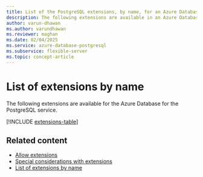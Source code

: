 ```yaml
---
title: List of the PostgreSQL extensions, by name, for an Azure Database for PostgreSQL flexible server
description: The following extensions are available in an Azure Database for the PostgreSQL flexible server.
author: varun-dhawan
ms.author: varundhawan
ms.reviewer: maghan
ms.date: 02/04/2025
ms.service: azure-database-postgresql
ms.subservice: flexible-server
ms.topic: concept-article
---
```


# List of extensions by name

The following extensions are available for the Azure Database for the PostgreSQL service.

[!INCLUDE [extensions-table](includes/extensions-table.md)]

## Related content

- [Allow extensions](how-to-allow-extensions.md)
- [Special considerations with extensions](concepts-extensions-considerations.md)
- [List of extensions by name](concepts-extensions-versions.md)

